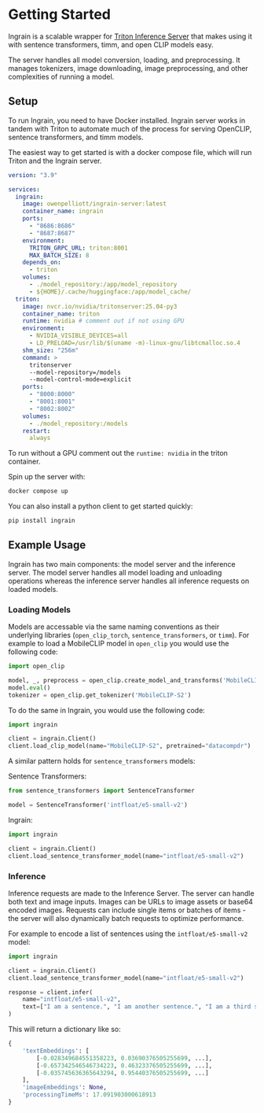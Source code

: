 # Getting Started

Ingrain is a scalable wrapper for [Triton Inference Server](https://developer.nvidia.com/triton-inference-server) that makes using it with sentence transformers, timm, and open CLIP models easy.

The server handles all model conversion, loading, and preprocessing. It manages tokenizers, image downloading, image preprocessing, and other complexities of running a model. 

## Setup

To run Ingrain, you need to have Docker installed. Ingrain server works in tandem with Triton to automate much of the process for serving OpenCLIP, sentence transformers, and timm models. 

The easiest way to get started is with a docker compose file, which will run Triton and the Ingrain server.

```yml
version: "3.9"

services:
  ingrain:
    image: owenpelliott/ingrain-server:latest
    container_name: ingrain
    ports:
      - "8686:8686"
      - "8687:8687"
    environment:
      TRITON_GRPC_URL: triton:8001
      MAX_BATCH_SIZE: 8
    depends_on:
      - triton
    volumes:
      - ./model_repository:/app/model_repository 
      - ${HOME}/.cache/huggingface:/app/model_cache/
  triton:
    image: nvcr.io/nvidia/tritonserver:25.04-py3
    container_name: triton
    runtime: nvidia # comment out if not using GPU
    environment:
      - NVIDIA_VISIBLE_DEVICES=all
      - LD_PRELOAD=/usr/lib/$(uname -m)-linux-gnu/libtcmalloc.so.4
    shm_size: "256m"
    command: >
      tritonserver
      --model-repository=/models
      --model-control-mode=explicit
    ports:
      - "8000:8000"
      - "8001:8001"
      - "8002:8002"
    volumes:
      - ./model_repository:/models
    restart:
      always
```

To run without a GPU comment out the `runtime: nvidia` in the triton container.

Spin up the server with:

```bash
docker compose up
```


You can also install a python client to get started quickly:

```bash
pip install ingrain
```

## Example Usage

Ingrain has two main components: the model server and the inference server. The model server handles all model loading and unloading operations whereas the inference server handles all inference requests on loaded models.

### Loading Models

Models are accessable via the same naming conventions as their underlying libraries (`open_clip_torch`, `sentence_transformers`, or `timm`). For example to load a MobileCLIP model in `open_clip` you would use the following code:

```python
import open_clip

model, _, preprocess = open_clip.create_model_and_transforms('MobileCLIP-S2', pretrained='datacompdr')
model.eval()
tokenizer = open_clip.get_tokenizer('MobileCLIP-S2')
```

To do the same in Ingrain, you would use the following code:

```python
import ingrain

client = ingrain.Client()
client.load_clip_model(name="MobileCLIP-S2", pretrained="datacompdr")
```

A similar pattern holds for `sentence_transformers` models:

Sentence Transformers:

```python
from sentence_transformers import SentenceTransformer

model = SentenceTransformer('intfloat/e5-small-v2')
```

Ingrain:

```python
import ingrain

client = ingrain.Client()
client.load_sentence_transformer_model(name="intfloat/e5-small-v2")
```

### Inference

Inference requests are made to the Inference Server. The server can handle both text and image inputs. Images can be URLs to image assets or base64 encoded images. Requests can include single items or batches of items - the server will also dynamically batch requests to optimize performance.

For example to encode a list of sentences using the `intfloat/e5-small-v2` model:
```python
import ingrain

client = ingrain.Client()
client.load_sentence_transformer_model(name="intfloat/e5-small-v2")

response = client.infer(
    name="intfloat/e5-small-v2", 
    text=["I am a sentence.", "I am another sentence.", "I am a third sentence."]
)
```

This will return a dictionary like so:

```python
{
    'textEmbeddings': [
        [-0.028349684551358223, 0.03690376505255699, ...],
        [-0.657342546546734223, 0.46323376505255699, ...],
        [-0.035745636365643294, 0.95440376505255699, ...]
    ], 
    'imageEmbeddings': None, 
    'processingTimeMs': 17.091903000618913
}
```